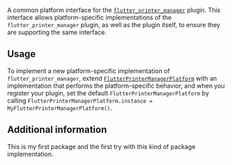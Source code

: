 <!--
This README describes the package. If you publish this package to pub.dev,
this README's contents appear on the landing page for your package.

For information about how to write a good package README, see the guide for
[writing package pages](https://dart.dev/guides/libraries/writing-package-pages).

For general information about developing packages, see the Dart guide for
[creating packages](https://dart.dev/guides/libraries/create-library-packages)
and the Flutter guide for
[developing packages and plugins](https://flutter.dev/developing-packages).
-->

A common platform interface for the [`flutter_printer_manager`][1] plugin.
This interface allows platform-specific implementations of the `flutter_printer_manager`
plugin, as well as the plugin itself, to ensure they are supporting the
same interface.


## Usage

To implement a new platform-specific implementation of `flutter_printer_manager`, extend
[`FlutterPrinterManagerPlatform`][2] with an implementation that performs the
platform-specific behavior, and when you register your plugin, set the default
`FlutterPrinterManagerPlatform` by calling
`FlutterPrinterManagerPlatform.instance = MyFlutterPrinterManagerPlatform()`.

## Additional information

This is my first package and the first try with this kind of package implementation. 

[1]: ../
[2]: lib/flutter_printer_manager_platform_interface.dart
